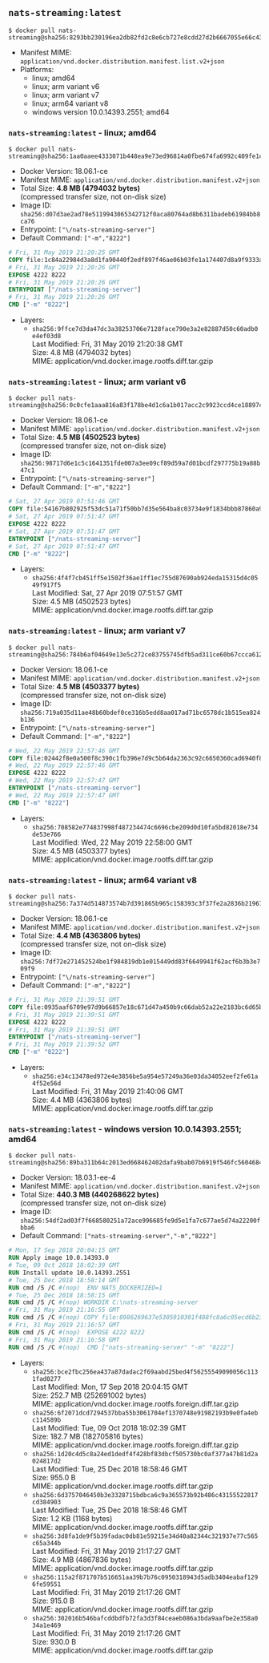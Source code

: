 ## `nats-streaming:latest`

```console
$ docker pull nats-streaming@sha256:8293bb230196ea2db82fd2c8e6cb727e8cdd27d2b6667055e66c43a7ff438d56
```

-	Manifest MIME: `application/vnd.docker.distribution.manifest.list.v2+json`
-	Platforms:
	-	linux; amd64
	-	linux; arm variant v6
	-	linux; arm variant v7
	-	linux; arm64 variant v8
	-	windows version 10.0.14393.2551; amd64

### `nats-streaming:latest` - linux; amd64

```console
$ docker pull nats-streaming@sha256:1aa0aaee4333071b448ea9e73ed96814a0fbe674fa6992c409fe1c96707b06eb
```

-	Docker Version: 18.06.1-ce
-	Manifest MIME: `application/vnd.docker.distribution.manifest.v2+json`
-	Total Size: **4.8 MB (4794032 bytes)**  
	(compressed transfer size, not on-disk size)
-	Image ID: `sha256:d07d3ae2ad78e5119943065342712f0aca80764ad8b6311badeb61984bb8ca76`
-	Entrypoint: `["\/nats-streaming-server"]`
-	Default Command: `["-m","8222"]`

```dockerfile
# Fri, 31 May 2019 21:20:25 GMT
COPY file:1c84a22984d3a8d1fa90440f2edf897f46ae06b03fe1a174407d8a9f9333ae8d in /nats-streaming-server 
# Fri, 31 May 2019 21:20:26 GMT
EXPOSE 4222 8222
# Fri, 31 May 2019 21:20:26 GMT
ENTRYPOINT ["/nats-streaming-server"]
# Fri, 31 May 2019 21:20:26 GMT
CMD ["-m" "8222"]
```

-	Layers:
	-	`sha256:9ffce7d3da47dc3a38253706e7128face790e3a2e82887d50c60adb0e4ef03d8`  
		Last Modified: Fri, 31 May 2019 21:20:38 GMT  
		Size: 4.8 MB (4794032 bytes)  
		MIME: application/vnd.docker.image.rootfs.diff.tar.gzip

### `nats-streaming:latest` - linux; arm variant v6

```console
$ docker pull nats-streaming@sha256:0c0cfe1aaa816a83f178be4d1c6a1b017acc2c9923ccd4ce18897ca84a9711a7
```

-	Docker Version: 18.06.1-ce
-	Manifest MIME: `application/vnd.docker.distribution.manifest.v2+json`
-	Total Size: **4.5 MB (4502523 bytes)**  
	(compressed transfer size, not on-disk size)
-	Image ID: `sha256:98717d6e1c5c1641351fde007a3ee09cf89d59a7d01bcdf297775b19a88b47c1`
-	Entrypoint: `["\/nats-streaming-server"]`
-	Default Command: `["-m","8222"]`

```dockerfile
# Sat, 27 Apr 2019 07:51:46 GMT
COPY file:54167b802925f53dc51a71f50bb7d35e564ba8c03734e9f1834bbb87860a9bae in /nats-streaming-server 
# Sat, 27 Apr 2019 07:51:47 GMT
EXPOSE 4222 8222
# Sat, 27 Apr 2019 07:51:47 GMT
ENTRYPOINT ["/nats-streaming-server"]
# Sat, 27 Apr 2019 07:51:47 GMT
CMD ["-m" "8222"]
```

-	Layers:
	-	`sha256:4f4f7cb451ff5e1502f36ae1ff1ec755d87690ab924eda15315d4c0549f917f5`  
		Last Modified: Sat, 27 Apr 2019 07:51:57 GMT  
		Size: 4.5 MB (4502523 bytes)  
		MIME: application/vnd.docker.image.rootfs.diff.tar.gzip

### `nats-streaming:latest` - linux; arm variant v7

```console
$ docker pull nats-streaming@sha256:784b6af04649e13e5c272ce83755745dfb5ad311ce60b67ccca612e506f6a421
```

-	Docker Version: 18.06.1-ce
-	Manifest MIME: `application/vnd.docker.distribution.manifest.v2+json`
-	Total Size: **4.5 MB (4503377 bytes)**  
	(compressed transfer size, not on-disk size)
-	Image ID: `sha256:719a035d11ae48b60bdef0ce316b5edd8aa017ad71bc6578dc1b515ea824b136`
-	Entrypoint: `["\/nats-streaming-server"]`
-	Default Command: `["-m","8222"]`

```dockerfile
# Wed, 22 May 2019 22:57:46 GMT
COPY file:02442f8e0a500f8c390c1fb396e7d9c5b64da2363c92c6650360cad6940f8299 in /nats-streaming-server 
# Wed, 22 May 2019 22:57:46 GMT
EXPOSE 4222 8222
# Wed, 22 May 2019 22:57:47 GMT
ENTRYPOINT ["/nats-streaming-server"]
# Wed, 22 May 2019 22:57:47 GMT
CMD ["-m" "8222"]
```

-	Layers:
	-	`sha256:708582e774837998f487234474c6696cbe209d0d10fa5bd82018e734de53e766`  
		Last Modified: Wed, 22 May 2019 22:58:00 GMT  
		Size: 4.5 MB (4503377 bytes)  
		MIME: application/vnd.docker.image.rootfs.diff.tar.gzip

### `nats-streaming:latest` - linux; arm64 variant v8

```console
$ docker pull nats-streaming@sha256:7a374d514873574b7d391865b965c158393c3f37fe2a2836b21967fa640e419e
```

-	Docker Version: 18.06.1-ce
-	Manifest MIME: `application/vnd.docker.distribution.manifest.v2+json`
-	Total Size: **4.4 MB (4363806 bytes)**  
	(compressed transfer size, not on-disk size)
-	Image ID: `sha256:7df72e271452524be1f984819db1e015449dd83f6649941f62acf6b3b3e709f9`
-	Entrypoint: `["\/nats-streaming-server"]`
-	Default Command: `["-m","8222"]`

```dockerfile
# Fri, 31 May 2019 21:39:51 GMT
COPY file:0935aaf6709e97d9b66857e18c671d47a450b9c66dab52a22e2183bc6d65b489 in /nats-streaming-server 
# Fri, 31 May 2019 21:39:51 GMT
EXPOSE 4222 8222
# Fri, 31 May 2019 21:39:51 GMT
ENTRYPOINT ["/nats-streaming-server"]
# Fri, 31 May 2019 21:39:52 GMT
CMD ["-m" "8222"]
```

-	Layers:
	-	`sha256:e34c13478ed972e4e3856be5a954e57249a36e03da34052eef2fe61a4f52e56d`  
		Last Modified: Fri, 31 May 2019 21:40:06 GMT  
		Size: 4.4 MB (4363806 bytes)  
		MIME: application/vnd.docker.image.rootfs.diff.tar.gzip

### `nats-streaming:latest` - windows version 10.0.14393.2551; amd64

```console
$ docker pull nats-streaming@sha256:89ba311b64c2013ed668462402dafa9bab07b6919f546fc56046840c404466e4
```

-	Docker Version: 18.03.1-ee-4
-	Manifest MIME: `application/vnd.docker.distribution.manifest.v2+json`
-	Total Size: **440.3 MB (440268622 bytes)**  
	(compressed transfer size, not on-disk size)
-	Image ID: `sha256:54df2ad03f7f668580251a72ace996685fe9d5e1fa7c677ae5d74a22200fbba6`
-	Default Command: `["nats-streaming-server","-m","8222"]`

```dockerfile
# Mon, 17 Sep 2018 20:04:15 GMT
RUN Apply image 10.0.14393.0
# Tue, 09 Oct 2018 18:02:39 GMT
RUN Install update 10.0.14393.2551
# Tue, 25 Dec 2018 18:58:14 GMT
RUN cmd /S /C #(nop)  ENV NATS_DOCKERIZED=1
# Tue, 25 Dec 2018 18:58:15 GMT
RUN cmd /S /C #(nop) WORKDIR C:\nats-streaming-server
# Fri, 31 May 2019 21:16:55 GMT
RUN cmd /S /C #(nop) COPY file:8986269637e5305910301f488fc8a6c05ecd6b232ebdb75f36b40f8ef927c936 in nats-streaming-server.exe 
# Fri, 31 May 2019 21:16:57 GMT
RUN cmd /S /C #(nop)  EXPOSE 4222 8222
# Fri, 31 May 2019 21:16:58 GMT
RUN cmd /S /C #(nop)  CMD ["nats-streaming-server" "-m" "8222"]
```

-	Layers:
	-	`sha256:bce2fbc256ea437a87dadac2f69aabd25bed4f56255549090056c1131fad0277`  
		Last Modified: Mon, 17 Sep 2018 20:04:15 GMT  
		Size: 252.7 MB (252691002 bytes)  
		MIME: application/vnd.docker.image.rootfs.foreign.diff.tar.gzip
	-	`sha256:6f2071dcd7294537bba55b3061704ef1370748e91982193b9e0fa4ebc114589b`  
		Last Modified: Tue, 09 Oct 2018 18:02:39 GMT  
		Size: 182.7 MB (182705816 bytes)  
		MIME: application/vnd.docker.image.rootfs.foreign.diff.tar.gzip
	-	`sha256:1d20c4d5c8a24ed1dedf4f428bf83dbcf505730bc0af377a47b81d2a024817d2`  
		Last Modified: Tue, 25 Dec 2018 18:58:46 GMT  
		Size: 955.0 B  
		MIME: application/vnd.docker.image.rootfs.diff.tar.gzip
	-	`sha256:6d3757046450b3e3328715bdbca6c9a365573b92b486c43155522817cd384903`  
		Last Modified: Tue, 25 Dec 2018 18:58:46 GMT  
		Size: 1.2 KB (1168 bytes)  
		MIME: application/vnd.docker.image.rootfs.diff.tar.gzip
	-	`sha256:3d8fa1de9f5b39fadac0db81e59215e34d40a82344c321937e77c565c65a344b`  
		Last Modified: Fri, 31 May 2019 21:17:27 GMT  
		Size: 4.9 MB (4867836 bytes)  
		MIME: application/vnd.docker.image.rootfs.diff.tar.gzip
	-	`sha256:115a2f871707b516651aa39b7b76c0950318943d5adb3404eabaf1296fe59551`  
		Last Modified: Fri, 31 May 2019 21:17:26 GMT  
		Size: 915.0 B  
		MIME: application/vnd.docker.image.rootfs.diff.tar.gzip
	-	`sha256:302016b546bafcddbdfb72fa3d3f84ceaeb086a3bda9aafbe2e358a034a1e469`  
		Last Modified: Fri, 31 May 2019 21:17:26 GMT  
		Size: 930.0 B  
		MIME: application/vnd.docker.image.rootfs.diff.tar.gzip
